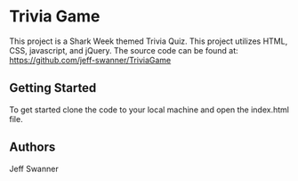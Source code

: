 # Trivia Game

This project is a Shark Week themed Trivia Quiz. This project utilizes HTML, CSS, javascript, and jQuery. The source code can be found at: https://github.com/jeff-swanner/TriviaGame

## Getting Started

To get started clone the code to your local machine and open the index.html file. 

## Authors

Jeff Swanner